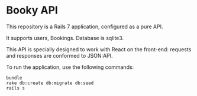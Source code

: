 # Booky API

This repository is a Rails 7 application, configured as a pure API. 

It supports users, Bookings. Database is sqlite3.

This API is specially designed to work with React on the front-end: requests and responses are conformed to JSON:API.

To run the application, use the following commands:

```
bundle
rake db:create db:migrate db:seed
rails s
```
